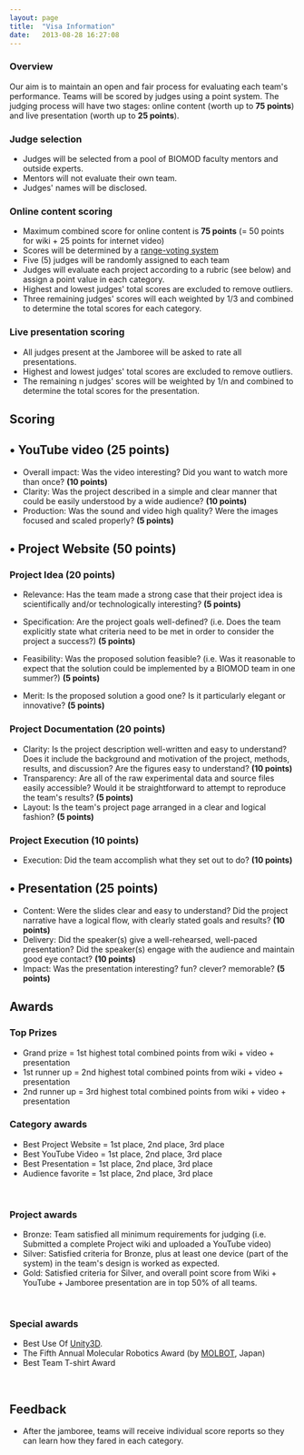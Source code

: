 ```yaml
---
layout: page
title:  "Visa Information"
date:   2013-08-28 16:27:08
---
```


### Overview

Our aim is to maintain an open and fair process for evaluating each team's performance. Teams will be scored by judges using a point system. The judging process will have two stages: online content (worth up to **75 points**) and live presentation (worth up to **25 points**).

### Judge selection

- Judges will be selected from a pool of BIOMOD faculty mentors and outside experts.
- Mentors will not evaluate their own team.
- Judges' names will be disclosed.

### Online content scoring

- Maximum combined score for online content is **75 points** (= 50 points for wiki + 25 points for internet video)
- Scores will be determined by a [range-voting system](http://en.wikipedia.org/wiki/Range_voting)
- Five (5) judges will be randomly assigned to each team
- Judges will evaluate each project according to a rubric (see below) and assign a point value in each category.
- Highest and lowest judges' total scores are excluded to remove outliers.
- Three remaining judges' scores will each weighted by 1/3 and combined to determine the total scores for each category.


### Live presentation scoring

- All judges present at the Jamboree will be asked to rate all presentations.
- Highest and lowest judges' total scores are excluded to remove outliers.
- The remaining n judges' scores will be weighted by 1/n and combined to determine the total scores for the presentation.


## Scoring

## • YouTube video (25 points)

- Overall impact: Was the video interesting? Did you want to watch more than once? **(10 points)**
- Clarity: Was the project described in a simple and clear manner that could be easily understood by a wide audience? **(10 points)**
- Production: Was the sound and video high quality? Were the images focused and scaled properly? **(5 points)**


## • Project Website (50 points)

### Project Idea (20 points)

*   Relevance: Has the team made a strong case that their project idea is scientifically and/or technologically interesting? **(5 points)**

*   Specification: Are the project goals well-defined? (i.e. Does the team explicitly state what criteria need to be met in order to consider the project a success?) **(5 points)**

*   Feasibility: Was the proposed solution feasible? (i.e. Was it reasonable to expect that the solution could be implemented by a BIOMOD team in one summer?) **(5 points)**

*   Merit: Is the proposed solution a good one? Is it particularly elegant or innovative? **(5 points)**

### Project Documentation (20 points)

- Clarity: Is the project description well-written and easy to understand? Does it include the background and motivation of the project, methods, results, and discussion? Are the figures easy to understand? **(10 points)**
- Transparency: Are all of the raw experimental data and source files easily accessible? Would it be straightforward to attempt to reproduce the team's results? **(5 points)**
- Layout: Is the team's project page arranged in a clear and logical fashion? **(5 points)**

### Project Execution (10 points)

- Execution: Did the team accomplish what they set out to do? **(10 points)**


## • Presentation (25 points)

- Content: Were the slides clear and easy to understand? Did the project narrative have a logical flow, with clearly stated goals and results? **(10 points)**
- Delivery: Did the speaker(s) give a well-rehearsed, well-paced presentation? Did the speaker(s) engage with the audience and maintain good eye contact? **(10 points)**
- Impact: Was the presentation interesting? fun? clever? memorable? **(5 points)**


## Awards

### Top Prizes

- Grand prize = 1st highest total combined points from wiki + video + presentation
- 1st runner up = 2nd highest total combined points from wiki + video + presentation
- 2nd runner up = 3rd highest total combined points from wiki + video + presentation


### Category awards

- Best Project Website = 1st place, 2nd place, 3rd place
- Best YouTube Video = 1st place, 2nd place, 3rd place
- Best Presentation = 1st place, 2nd place, 3rd place
- Audience favorite = 1st place, 2nd place, 3rd place

&nbsp;

### Project awards

- Bronze: Team satisfied all minimum requirements for judging (i.e. Submitted a complete Project wiki and uploaded a YouTube video)
- Silver: Satisfied criteria for Bronze, plus at least one device (part of the system) in the team's design is worked as expected.
- Gold: Satisfied criteria for Silver, and overall point score from Wiki + YouTube + Jamboree presentation are in top 50% of all teams.

&nbsp;

### Special awards

- Best Use Of [Unity3D](http://unity3d.com/).
- The Fifth Annual Molecular Robotics Award (by [MOLBOT](http://molbot.org/), Japan)
- Best Team T-shirt Award

&nbsp;

## Feedback

- After the jamboree, teams will receive individual score reports so they can learn how they fared in each category.

